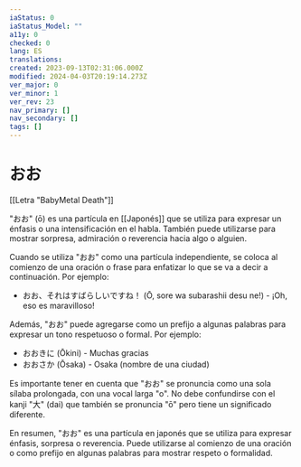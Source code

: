 ```yaml
---
iaStatus: 0
iaStatus_Model: ""
a11y: 0
checked: 0
lang: ES
translations: 
created: 2023-09-13T02:31:06.000Z
modified: 2024-04-03T20:19:14.273Z
ver_major: 0
ver_minor: 1
ver_rev: 23
nav_primary: []
nav_secondary: []
tags: []
---
```

# おお

[[Letra "BabyMetal Death"]]

"おお" (ō) es una partícula en [[Japonés]] que se utiliza para expresar un énfasis o una intensificación en el habla. También puede utilizarse para mostrar sorpresa, admiración o reverencia hacia algo o alguien.

Cuando se utiliza "おお" como una partícula independiente, se coloca al comienzo de una oración o frase para enfatizar lo que se va a decir a continuación. Por ejemplo:

- おお、それはすばらしいですね！ (Ō, sore wa subarashii desu ne!) - ¡Oh, eso es maravilloso!

Además, "おお" puede agregarse como un prefijo a algunas palabras para expresar un tono respetuoso o formal. Por ejemplo:

- おおきに (Ōkini) - Muchas gracias
- おおさか (Ōsaka) - Osaka (nombre de una ciudad)

Es importante tener en cuenta que "おお" se pronuncia como una sola sílaba prolongada, con una vocal larga "o". No debe confundirse con el kanji "大" (dai) que también se pronuncia "ō" pero tiene un significado diferente.

En resumen, "おお" es una partícula en japonés que se utiliza para expresar énfasis, sorpresa o reverencia. Puede utilizarse al comienzo de una oración o como prefijo en algunas palabras para mostrar respeto o formalidad.